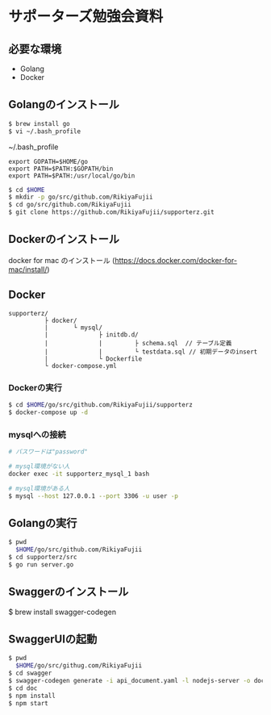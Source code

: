 # サポーターズ勉強会資料

## 必要な環境
- Golang
- Docker


## Golangのインストール
``` bash
$ brew install go
$ vi ~/.bash_profile
```

~/.bash_profile
```
export GOPATH=$HOME/go
export PATH=$PATH:$GOPATH/bin
export PATH=$PATH:/usr/local/go/bin
```

``` bash
$ cd $HOME
$ mkdir -p go/src/github.com/RikiyaFujii
$ cd go/src/github.com/RikiyaFujii
$ git clone https://github.com/RikiyaFujii/supporterz.git
```


## Dockerのインストール
docker for mac のインストール (https://docs.docker.com/docker-for-mac/install/)

## Docker
```
supporterz/
          ├ docker/
          |       └ mysql/
          |              ├ initdb.d/
          |              |         ├ schema.sql  // テーブル定義
          |              |         └ testdata.sql // 初期データのinsert
          |              └ Dockerfile
          └ docker-compose.yml
```

### Dockerの実行
``` bash
$ cd $HOME/go/src/github.com/RikiyaFujii/supporterz
$ docker-compose up -d
```

### mysqlへの接続
``` bash
# パスワードは"password"

# mysql環境がない人
docker exec -it supporterz_mysql_1 bash

# mysql環境がある人
$ mysql --host 127.0.0.1 --port 3306 -u user -p
```

## Golangの実行
``` bash
$ pwd
  $HOME/go/src/github.com/RikiyaFujii
$ cd supporterz/src
$ go run server.go
```

## Swaggerのインストール
$ brew install swagger-codegen

## SwaggerUIの起動
``` bash
$ pwd
  $HOME/go/src/githug.com/RikiyaFujii
$ cd swagger
$ swagger-codegen generate -i api_document.yaml -l nodejs-server -o doc/
$ cd doc
$ npm install
$ npm start
```
